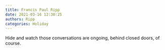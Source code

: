 ```yaml
---
title: Francis Paul Ripp
date: 2021-03-16 12:30:25
authors: Ripp
categories: Holiday
---
```


 Hide and watch those conversations are ongoing, behind closed doors, of course.